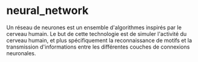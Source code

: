 # neural_network
Un réseau de neurones est un ensemble d'algorithmes inspirés par le cerveau humain. Le but de cette technologie est de simuler l'activité du cerveau humain, et plus spécifiquement la reconnaissance de motifs et la transmission d'informations entre les différentes couches de connexions neuronales.

